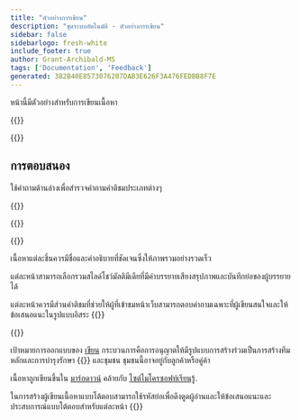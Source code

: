 ```yaml
---
title: "ตัวอย่างการเขียน"
description: "ชุดระบบอัตโนมัติ - ตัวอย่างการเขียน"
sidebar: false
sidebarlogo: fresh-white
include_footer: true
author: Grant-Archibald-MS
tags: ['Documentation', 'Feedback']
generated: 382B40E8573076207DAB3E626F3A476FEDBB8F7E
---
```


<div class="optional">

หน้านี้มีตัวอย่างสําหรับการเขียนเนื้อหา

</div>

{{<presentation slides="1,2">}}

<div class="optional">

{{<presentationStyles>}}

## การตอบสนอง

ใช้คําถามด้านล่างเพื่อสํารวจคําถามคําติชมประเภทต่างๆ

{{<questions name="/content/th/contribution/sample.json" completed="ขอบคุณสําหรับการกรอกคําถาม" showNavigationButtons="false" locale="th">}}

</div>

</div>

{{<slideStyles>}}

{{<slide  id="slide1" audio="authoring/overview.mp3?v=1" description="Authoring Overview" localImage="/images/illustrations/Authoring-Overview.svg" >}}

เนื้อหาแต่ละชิ้นควรมีชื่อและคําอธิบายที่ชัดเจนซึ่งให้ภาพรวมอย่างรวดเร็ว

แต่ละหน้าสามารถเลือกรวมสไลด์โชว์มัลติมีเดียที่มีคําบรรยายเสียงสรุปภาพและบันทึกย่อของผู้บรรยายได้

แต่ละหน้าควรมีส่วนคําติชมที่ช่วยให้ผู้ที่เข้าชมหน้าเว็บสามารถตอบคําถามเฉพาะที่ผู้เขียนสนใจและให้ข้อเสนอแนะในรูปแบบอิสระ
{{</slide>}}

{{<slide  id="slide2" audio="authoring/goals.mp3" description="Authoring Goals" localImage="/images/illustrations/Authoring-Goals.svg" >}}

เป้าหมายการออกแบบของ [เขียน](/th/contribution/authoring) กระบวนการคือการอนุญาตให้มีรูปแบบการสร้างร่วมเป็นการสร้างทีมหลักและการบํารุงรักษา {{<product-name>}} และชุมชน ชุมชนนี้อาจอยู่กับลูกค้าหรือคู่ค้า

เนื้อหาถูกเขียนขึ้นใน [มาร์กดาวน์](https://learn.microsoft.com/contribute/markdown-reference) คล้ายกับ [ไซต์ไมโครซอฟท์เรียนรู้](https://learn.microsoft.com).

ในการสร้างผู้เขียนเนื้อหาแบบโต้ตอบสามารถใช้รหัสย่อเพื่อดึงดูดผู้อ่านและให้ข้อเสนอแนะและประสบการณ์แบบโต้ตอบสําหรับแต่ละหน้า
{{</slide>}}

